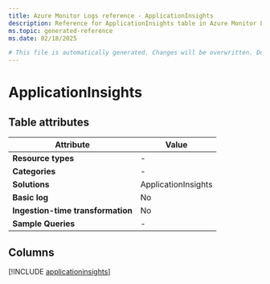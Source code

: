 ```yaml
---
title: Azure Monitor Logs reference - ApplicationInsights
description: Reference for ApplicationInsights table in Azure Monitor Logs.
ms.topic: generated-reference
ms.date: 02/18/2025

# This file is automatically generated. Changes will be overwritten. Do not change this file directly.
---
```


# ApplicationInsights




## Table attributes

|Attribute|Value|
|---|---|
|**Resource types**|-|
|**Categories**|-|
|**Solutions**| ApplicationInsights|
|**Basic log**|No|
|**Ingestion-time transformation**|No|
|**Sample Queries**|-|



## Columns
  
[!INCLUDE [applicationinsights](~/reusable-content/ce-skilling/azure/includes/azure-monitor/reference/tables/applicationinsights-include.md)]
